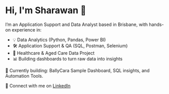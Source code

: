 # Hi, I'm Sharawan 👋

I’m an Application Support and Data Analyst based in Brisbane, with hands-on experience in:

- 💡 Data Analytics (Python, Pandas, Power BI)
- 🛠 Application Support & QA (SQL, Postman, Selenium)
- 🧠 Healthcare & Aged Care Data Project
- 📊 Building dashboards to turn raw data into insights

🚀 Currently building: BallyCara Sample Dashboard, SQL insights, and Automation Tools.

🔗 Connect with me on [LinkedIn](https://www.linkedin.com/in/sharawan-thapa-6aa108123)
